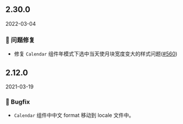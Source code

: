 ## 2.30.0

2022-03-04

### 🐛 问题修复

- 修复 `Calendar` 组件年模式下选中当天使月块宽度变大的样式问题([#560](https://github.com/arco-design/arco-design/pull/560))

## 2.12.0

2021-03-19

### 🐛 Bugfix

- `Calendar` 组件中中文 format 移动到 locale 文件中。



